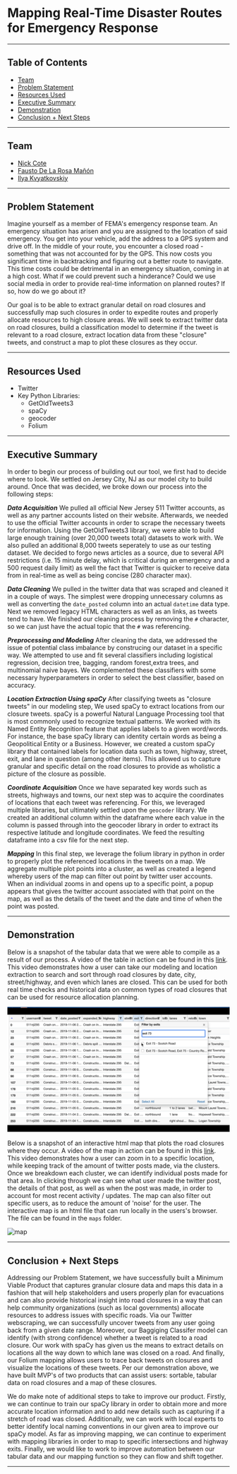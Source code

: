 # Mapping Real-Time Disaster Routes for Emergency Response

----

## Table of Contents

 - [Team](#Team)
 - [Problem Statement](#Problem-Statement)
 - [Resources Used](#Resources-Used)
 - [Executive Summary](#Executive-Summary)
 - [Demonstration](#Demonstration)
 - [Conclusion + Next Steps](#Conclusion-+-Next-Steps)

 
----

## Team

- [Nick Cote](https://www.linkedin.com/in/nicholas-cote1/)
- [Fausto De La Rosa Mañón](https://www.linkedin.com/in/faustodelarosamanon/)
- [Ilya Kvyatkovskiy](https://www.linkedin.com/in/ikviatkovski/)

----

## Problem Statement
Imagine yourself as a member of FEMA's emergency response team.  An emergency situation has arisen and you are assigned to the location of said emergency.  You get into your vehicle, add the address to a GPS system and drive off.  In the middle of your route, you encounter a closed road - something that was not accounted for by the GPS.  This now costs you significant time in backtracking and figuring out a better route to navigate.  This time costs could be detrimental in an emergency situation, coming in at a high cost.  What if we could prevent such a hinderance?  Could we use social media in order to provide real-time information on planned routes?  If so, how do we go about it?  

Our goal is to be able to extract granular detail on road closures and successfully map such closures in order to expedite routes and properly allocate resources to high closure areas.  We will seek to extract twitter data on road closures, build a classification model to determine if the tweet is relevant to a road closure, extract location data from these "closure" tweets, and construct a map to plot these closures as they occur.


----

## Resources Used
- Twitter
- Key Python Libraries:
    - GetOldTweets3
    - spaCy
    - geocoder
    - Folium

----

## Executive Summary
In order to begin our process of building out our tool, we first had to decide where to look.  We settled on Jersey City, NJ as our model city to build around.  Once that was decided, we broke down our process into the following steps:

***Data Acquisition***
We pulled all official New Jersey 511 Twitter accounts, as well as any partner accounts listed on their website.  Afterwards, we needed to use the official Twitter accounts in order to scrape the necessary tweets for information.  Using the GetOldTweets3 library, we were able to build large enough training (over 20,000 tweets total) datasets to work with.  We also pulled an additional 8,000 tweets seperately to use as our testing dataset.  We decided to forgo news articles as a source, due to several API restrictions (i.e. 15 minute delay, which is critical during an emergency and a 500 request daily limit) as well the fact that Twitter is quicker to receive data from in real-time as well as being concise (280 character max).


***Data Cleaning***
We pulled in the twitter data that was scraped and cleaned it in a couple of ways.  The simplest were dropping unnecessary columns as well as converting the `date_posted` column into an actual `datetime` data type.  Next we removed legacy HTML characters as well as an links, as tweets tend to have.  We finished our cleaning process by removing the `#` character, so we can just have the actual topic that the `#` was referencing. 


***Preprocessing and Modeling***
After cleaning the data, we addressed the issue of potential class imbalance by construcing our dataset in a specific way.  We attempted to use and fit several classifiers including logistical regression, decision tree, bagging, random forest,extra trees, and multinomial naive bayes.  We complemented these classifiers with some necessary hyperparameters in order to select the best classifier, based on accuracy.


***Location Extraction Using spaCy***
After classifying tweets as "closure tweets" in our modeling step, We used spaCy to extract locations from our closure tweets.  spaCy is a powerful Natural Language Processing tool that is most commonly used to recognize textual patterns.  We worked with its Named Entity Recognition feature that applies labels to a given word/words.  For instance, the base spaCy library can identity certain words as being a Geopolitical Entity or a Business.  However, we created a custom spaCy library that contained labels for location data such as town, highway, street, exit, and lane in question (among other items).  This allowed us to capture granular and specific detail on the road closures to provide as wholistic a picture of the closure as possible.

***Coordinate Acquisition***
Once we have separated key words such as streets, highways and towns, our next step was to acquire the coordinates of locations that each tweet was referencing.  For this, we leveraged multiple libraries, but ultimately settled upon the `geocoder` library.  We created an additional column within the dataframe where each value in the column is passed through into the geocoder library in order to extract its respective latitude and longitude coordinates.  We feed the resulting dataframe into a csv file for the next step.


***Mapping***
In this final step, we leverage the folium library in python in order to properly plot the referenced locations in the tweets on a map.  We aggregate multiple plot points into a cluster, as well as created a legend whereby users of the map can filter out point by twitter user accounts.  When an individual zooms in and opens up to a specific point, a popup appears that gives the twitter account associated with that point on the map, as well as the details of the tweet and the date and time of when the point was posted.

----

## Demonstration
Below is a snapshot of the tabular data that we were able to compile as a result of our process.  A video of the table in action can be found in this [link](https://www.dropbox.com/sh/ylmct6fvdwr8kt7/AAAh4RicEoVeO_N4JP1CBo91a?dl=0). This video demonstrates how a user can take our modeling and location extraction to search and sort through road closures by date, city, street/highway, and even which lanes are closed.  This can be used for both real time checks and historical data on common types of road closures that can be used for resource allocation planning. 

![table](./images/table.png)

Below is a snapshot of an interactive html map that plots the road closures where they occur.  A video of the map in action can be found in this [link](https://www.dropbox.com/sh/ylmct6fvdwr8kt7/AAAh4RicEoVeO_N4JP1CBo91a?dl=0).  This video demonstrates how a user can zoom in to a specific location, while keeping track of the amount of twitter posts made, via the clusters.  Once we breakdown each cluster, we can identify individual posts made for that area.  In clicking through we can see what user made the twitter post, the details of that post, as well as when the post was made, in order to account for most recent activity / updates.  The map can also filter out specific users, as to reduce the amount of 'noise' for the user. The interactive map is an html file that can run locally in the users's browser.  The file can be found in the `maps` folder.

![map](./images/map.png)

----


## Conclusion + Next Steps

Addressing our Problem Statement, we have successfully built a Minimum Viable Product that captures granular closure data and maps this data in a fashion that will help stakeholders and users properly plan for evacuations and can also provide historical insight into road closures in a way that can help community organizations (such as local governments) allocate resources to address issues with specific roads.  Via our Twitter webscraping, we can successfully uncover tweets from any user going back from a given date range.  Moreover, our Baggiging Classifer model can identify (with strong confidence) whether a tweet is related to a road closure.  Our work with spaCy has given us the means to extract details on locations all the way down to which lane was closed on a road.  And finally, our Folium mapping allows users to trace back tweets on closures and visualize the locations of these tweets. Per our demonstration above, we have built MVP's of two products that can assist users: sortable, tabular data on road closures and a map of these closures. 

We do make note of additional steps to take to improve our product.  Firstly, we can continue to train our spaCy library in order to obtain more and more accurate location information and to add new details such as capturing if a stretch of road was closed.  Additionally, we can work with local experts to better identify local naming conventions in our given area to improve our spaCy model.  As far as improving mapping, we can continue to experiment with mapping libraries in order to map to specific intersections and highway exits.  Finally, we would like to work to improve automation between our tabular data and our mapping function so they can flow and shift together.

----
